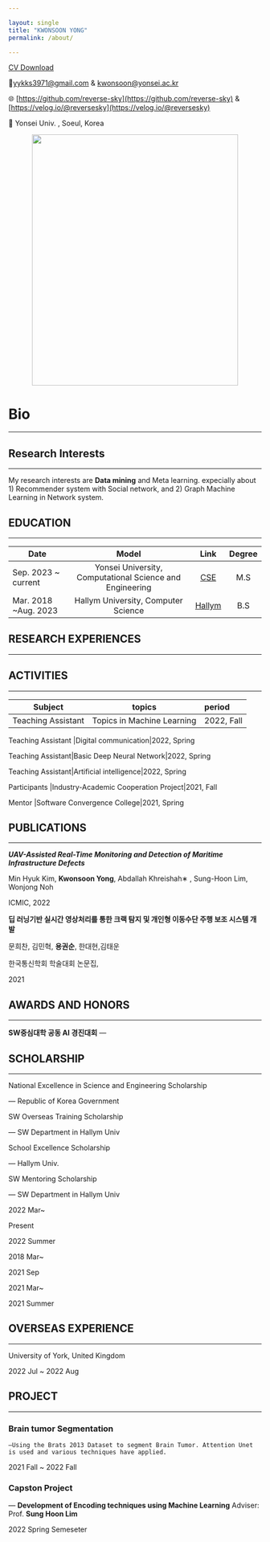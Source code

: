 ```yaml
---

layout: single
title: "KWONSOON YONG"
permalink: /about/

---
```


[CV Download](https://drive.google.com/file/d/1qVR79WUlrT5dfnhpbITQWqVxxoXylMKO/view)

📧yykks3971@gmail.com & kwonsoon@yonsei.ac.kr 


🌐 [https://github.com/reverse-sky](https://github.com/reverse-sky) & [https://velog.io/@reversesky](https://velog.io/@reversesky)

📍 Yonsei Univ. , Soeul, Korea

<div style="text-align: center;">
  <img src="{{ site.baseurl }}/assets/images/about/kwonsoon.jpg" width="410" height="500" style="display: inline-block;" />
</div>


<!-- 중앙에 위치하게끔 하는 코드 -->
# Bio
-----


## Research Interests

---

My research interests are **Data mining** and Meta learning. expecially about 1) Recommender system with Social network,  and 2) Graph Machine Learning in Network system.  

## EDUCATION

---
|Date                            |Model                           |Link                            |Degree |        
|--------------------------------|:------------------------------:|:------------------------------:|:-----:|      
|Sep. 2023 ~ current|Yonsei University, Computational Science and Engineering |<a href="https://cse.yonsei.ac.kr/cse/index.do">CSE</a>|M.S|    
|Mar. 2018 ~Aug. 2023|Hallym University, Computer Science       |<a href="https://sw.hallym.ac.kr/index.php">Hallym</a>|B.S|    



## RESEARCH EXPERIENCES

---



## ACTIVITIES

---

|Subject | topics | period
|----|:---:|:----|
Teaching Assistant |Topics in Machine Learning|2022, Fall

Teaching Assistant |Digital communication|2022, Spring


Teaching Assistant|Basic Deep Neural Network|2022, Spring

Teaching Assistant|Artificial intelligence|2022, Spring

Participants |Industry-Academic Cooperation Project|2021, Fall

Mentor |Software Convergence College|2021, Spring


## PUBLICATIONS

---

***UAV-Assisted Real-Time Monitoring and Detection of Maritime Infrastructure Defects***

Min Hyuk Kim, **Kwonsoon Yong**, Abdallah Khreishah∗ , Sung-Hoon Lim, Wonjong Noh

ICMIC, 2022

**딥 러닝기반 실시간 영상처리를 통한 크랙 탐지 및 개인형 이동수단 주행 보조 시스템 개발**

문희찬, 김민혁, **용권순**, 한대현,김태운

한국통신학회  학술대회 논문집,

2021

## AWARDS AND HONORS

---

**SW중심대학 공동 AI 경진대회**                                                —



## SCHOLARSHIP

---

National Excellence in Science and Engineering Scholarship

  — Republic of Korea Government

SW Overseas Training Scholarship

— SW Department  in Hallym Univ

  

School Excellence Scholarship

  — Hallym Univ.

SW Mentoring Scholarship

  — SW Department  in Hallym Univ

2022 Mar~

Present 

2022 Summer

2018 Mar~

2021 Sep

2021 Mar~ 

2021 Summer

## OVERSEAS EXPERIENCE

---

University of York, United Kingdom

2022 Jul ~ 2022 Aug

## PROJECT

---

### Brain tumor Segmentation

    —Using the Brats 2013 Dataset to segment Brain Tumor. Attention Unet is used and various techniques have applied.

2021 Fall ~ 2022 Fall

### Capston Project

— ****Development of Encoding techniques using Machine Learning**** Adviser: Prof. **Sung Hoon Lim**

2022 Spring Semeseter
